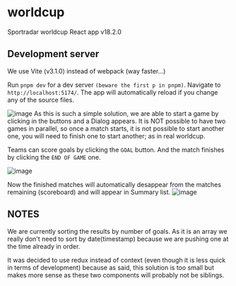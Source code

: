 # worldcup
Sportradar worldcup React app v18.2.0


## Development server
We use Vite (v3.1.0) instead of webpack (way faster...)

Run `pnpm dev` for a dev server `(beware the first p in pnpm)`. Navigate to `http://localhost:5174/`. The app will automatically reload if you change any of the source files.


![image](https://user-images.githubusercontent.com/16287358/194919230-7e6d941c-7837-4fd3-ac6b-987b49516b61.png)
As this is such a simple solution, we are able to start a game by clicking in the buttons and a Dialog appears. It is NOT possible to have two games in parallel, so once a match starts, 
it is not possible to start another one, you will need to finish one to start another; as in real worldcup. 

Teams can score goals by clicking the `GOAL` button. And the match finishes by clicking the `END OF GAME` one. 

![image](https://user-images.githubusercontent.com/16287358/194919913-cd33126b-3f9f-4258-8316-207a64e4140a.png)

Now the finished matches will automatically desappear from the matches remaining (scoreboard) and will appear in Summary list.
![image](https://user-images.githubusercontent.com/16287358/194919964-fe8907b4-54cf-4835-a177-95beeec94ab6.png)



## NOTES
We are currently sorting the results by number of goals. As it is an array we really don't need to sort by date(timestamp) because we are pushing one at the time already in order.
	

It was decided to use redux instead of context (even though it is less quick in terms of development) because as said, this solution is too small but makes more sense as these 
two components will probably not be siblings. 
